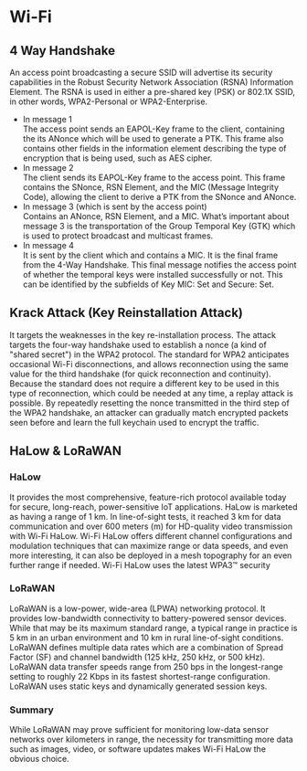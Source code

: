 <link rel="stylesheet" type="text/css" href="../../styles.css">

# Wi-Fi

## 4 Way Handshake
An access point broadcasting a secure SSID will advertise its security capabilities in the Robust Security Network Association (RSNA) Information Element.
The RSNA is used in either a pre-shared key (PSK) or 802.1X SSID, in other words,  WPA2-Personal or WPA2-Enterprise.
- In message 1  
The access point sends an EAPOL-Key frame to the client, containing the its ANonce which will be used to generate a PTK. This frame also contains other fields in the information element describing the type of encryption that is being used, such as AES cipher.
- In message 2  
The client sends its EAPOL-Key frame to the access point. This frame contains the SNonce, RSN Element, and the MIC (Message Integrity Code), allowing the client to derive a PTK from the SNonce and ANonce.
- In message 3 (which is sent by the access point)  
Contains an ANonce, RSN Element, and a MIC. What’s important about message 3 is the transportation of the Group Temporal Key (GTK) which is used to protect broadcast and multicast frames.
- In message 4  
It is sent by the client which and contains a MIC. It is the final frame from the 4-Way Handshake. This final message notifies the access point of whether the temporal keys were installed successfully or not. This can be identified by the subfields of Key MIC: Set and Secure: Set.

## Krack Attack (Key Reinstallation Attack)
It targets the weaknesses in the key re-installation process.
The attack targets the four-way handshake used to establish a nonce (a kind of "shared secret") in the WPA2 protocol. The standard for WPA2 anticipates occasional Wi-Fi disconnections, and allows reconnection using the same value for the third handshake (for quick reconnection and continuity). Because the standard does not require a different key to be used in this type of reconnection, which could be needed at any time, a replay attack is possible. 
By repeatedly resetting the nonce transmitted in the third step of the WPA2 handshake, an attacker can gradually match encrypted packets seen before and learn the full keychain used to encrypt the traffic.

## HaLow & LoRaWAN
### HaLow
It provides the most comprehensive, feature-rich protocol available today for secure, long-reach, power-sensitive IoT applications. 
HaLow is marketed as having a range of 1 km.
In line-of-sight tests, it reached 3 km for data communication and over 600 meters (m) for HD-quality video transmission with Wi-Fi HaLow. Wi-Fi HaLow offers different channel configurations and modulation techniques that can maximize range or data speeds, and even more interesting, it can also be deployed in a mesh topography for an even further range if needed.
Wi-Fi HaLow uses the latest WPA3™ security

### LoRaWAN
LoRaWAN is a low-power, wide-area (LPWA) networking protocol.
It provides low-bandwidth connectivity to battery-powered sensor devices.
While that may be its maximum standard range, a typical range in practice is 5 km in an urban environment and 10 km in rural line-of-sight conditions.
LoRaWAN defines multiple data rates which are a combination of Spread Factor (SF) and channel bandwidth (125 kHz, 250 kHz, or 500 kHz). LoRaWAN data transfer speeds range from 250 bps in the longest-range setting to roughly 22 Kbps in its fastest shortest-range configuration.
LoRaWAN uses static keys and dynamically generated session keys.

### Summary
While LoRaWAN may prove sufficient for monitoring low-data sensor networks over kilometers in range, the necessity for transmitting more data such as images, video, or software updates makes Wi-Fi HaLow the obvious choice.